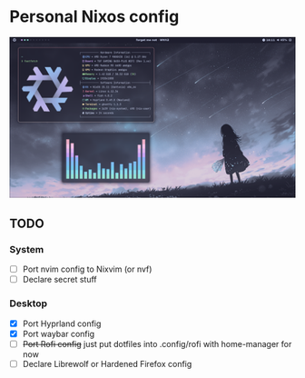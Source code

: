 # Personal Nixos config

<img src="./img.png">

## TODO

### System

- [ ] Port nvim config to Nixvim (or nvf)
- [ ] Declare secret stuff

### Desktop

- [x] Port Hyprland config
- [x] Port waybar config
- [ ] ~~Port Rofi config~~ just put dotfiles into .config/rofi with home-manager for now
- [ ] Declare Librewolf or Hardened Firefox config
